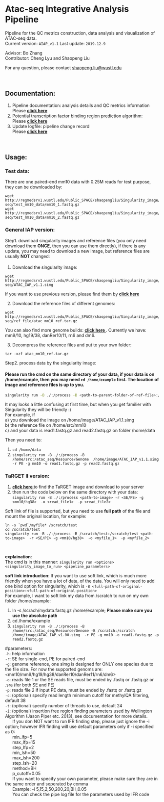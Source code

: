 # Atac-seq Integrative Analysis Pipeline  
Pipeline for the QC metrics construction, data analysis and visualization of ATAC-seq data.  
Current version: `AIAP_v1.1`
Last update: `2019.12.9`   

Advisor: Bo Zhang  
Contributor: Cheng Lyu and Shaopeng Liu  

For any question, please contact shaopeng.liu@wustl.edu  
<br><br>
## Documentation:  
1. Pipeline documentation: analysis details and QC metrics information  
Please **[ click here ](https://github.com/Zhang-lab/ATAC-seq_QC_analysis/blob/master/documents/Documentation.md)**  
2. Potential transcription factor binding region prediction algorithm:   
Please **[ click here ](https://github.com/Zhang-lab/ATAC-seq_QC_analysis/blob/master/documents/ifr_documentation.md)**  
3. Update logfile: pipeline change record  
Please **[ click here](https://github.com/Zhang-lab/ATAC-seq_QC_analysis/blob/master/documents/update_log.md)**  
<br><br>
## Usage:  
### Test data:  
There are one paired-end mm10 data with 0.25M reads for test purpose, they can be downloaded by:  
```
wget http://regmedsrv1.wustl.edu/Public_SPACE/shaopengliu/Singularity_image/atac-seq/test_mm10_data/mm10_1.fastq.gz
wget http://regmedsrv1.wustl.edu/Public_SPACE/shaopengliu/Singularity_image/atac-seq/test_mm10_data/mm10_2.fastq.gz
```

 
### General IAP version:   
Step1. download singularity images and reference files (you only need download them **ONCE**, then you can use them directly), if there is any update, you may need to download a new image, but reference files are usually **NOT** changed:  
####  
1. Download the singularity image:
```
wget http://regmedsrv1.wustl.edu/Public_SPACE/shaopengliu/Singularity_image/atac-seq/ATAC_IAP_v1.1.simg
```
If you want to use previous version, please find them by **[ click here ](https://regmedsrv1.wustl.edu/Public_SPACE/shaopengliu/Singularity_image/atac-seq/)**

2. Download the reference files of different genomes:
```
wget http://regmedsrv1.wustl.edu/Public_SPACE/shaopengliu/Singularity_image/atac-seq/ref_file/atac_mm10_ref.tar.gz
```
You can also find more genome builds: **[ click here ](https://regmedsrv1.wustl.edu/Public_SPACE/shaopengliu/Singularity_image/atac-seq/ref_file/)**. Currently we have: mm9/10, hg19/38, danRer10/11, rn6 and dm6.

3. Decompress the reference files and put to your own folder:
```
tar -xzf atac_mm10_ref.tar.gz
```

Step2. process data by the singularity image: 
#### Please run the cmd on the same directory of your data, if your data is on /home/example, then you may need `cd /home/example` first. The location of image and reference files is up to you.    
```bash
singularity run -B ./:/process -B <path-to-parent-folder-of-ref-file>:/atac_seq/Resource/Genome  <path-to-downloaded-image> -r <SE/PE> -g <mm9/mm10/hg38 etc.>  -o <read_file1>  -p <read_file2>  
```
It may looks a little confusing at first time, but when you get familier with Singularity they will be friendly :)  
For example, if  
a) you download the image on /home/image/ATAC_IAP_v1.1.simg  
b) the reference file on /home/src/mm10  
c) and your data is read1.fastq.gz and read2.fastq.gz on folder /home/data  

Then you need to:
1. `cd /home/data` 
2. `singularity run -B ./:/process -B /home/src:/atac_seq/Resource/Genome  /home/image/ATAC_IAP_v1.1.simg  -r PE -g mm10 -o read1.fastq.gz -p read2.fastq.gz`  

### TaRGET II version:  
1. **[ click here ](https://regmedsrv1.wustl.edu/Public_SPACE/shaopengliu/Singularity_image/TaRGET/)** to find the TaRGET image and download to your server  
2. then run the code below on the same directory with your data:  
`singularity run -B ./:/process <path-to-image> -r <SE/PE> -g <mm10/hg38>  -o <read_file1>  -p <read_file2>`  

Soft link of file is supported, but you need to use **full path** of the file and mount the original location, for example:  
```
ln -s `pwd`/myfile* /scratch/test
cd /scratch/test
singularity run -B ./:/process -B /scratch/test:/scratch/test <path-to-image>  -r <SE/PE> -g <mm10/hg38>  -o <myfile_1>  -p <myfile_2>
```  
<br>

**explaination**:  
The cmd is in this manner: `singularity run <options> <singularity_image_to_run> <pipeline_parameters>`  

**soft link introduction**:
If you want to use soft link, which is much more friendly when you have a lot of data, of the data. You will only need to add one bind option for singularity, which is `-B <full-path-of-original-position>:<full-path-of-original-position>`  
For example, I want to soft link my data from /scratch to run on my own folder /home/example:  
1. ln -s /scrach/mydata.fastq.gz /home/example; **Please make sure you use the absolute path**  
2. cd /home/example  
3. `singularity run -B ./:/process -B /home/src:/atac_seq/Resource/Genome -B /scratch:/scratch  /home/image/ATAC_IAP_v1.00.simg  -r PE -g mm10 -o read1.fastq.gz -p read2.fastq.gz`  

#parameters:  
`-h`: help information  
`-r`: SE for single-end, PE for paired-end  
`-g`: genome reference, one simg is designed for ONLY one species due to the file size. For now the supported genoms are: <mm10/mm9/hg19/hg38/danRer10/danRer11/rn6/dm6>  
`-o`: reads file 1 or the SE reads file, must be ended by .fastq or .fastq.gz or .sra (for both SE and PE)  
`-p`: reads file 2 if input PE data, must be ended by .fastq or .fastq.gz  
`-c`: (optional) specify read length minimum cutoff for methylQA filtering, default 38  
`-t`: (optional) specify number of threads to use, default 24  
`-i`: (optional) insertion free region finding parameters used by Wellington Algorithm (Jason Piper etc. 2013), see documentation for more details.  
&nbsp;&nbsp;&nbsp;&nbsp;&nbsp;&nbsp;If you don NOT want to run IFR finding step, please just ignore the -i option; however IFR finding will use default parameters only if -i specified as 0:  
&nbsp;&nbsp;&nbsp;&nbsp;&nbsp;&nbsp;min_lfp=5  
&nbsp;&nbsp;&nbsp;&nbsp;&nbsp;&nbsp;max_lfp=15  
&nbsp;&nbsp;&nbsp;&nbsp;&nbsp;&nbsp;step_lfp=2  
&nbsp;&nbsp;&nbsp;&nbsp;&nbsp;&nbsp;min_lsh=50  
&nbsp;&nbsp;&nbsp;&nbsp;&nbsp;&nbsp;max_lsh=200  
&nbsp;&nbsp;&nbsp;&nbsp;&nbsp;&nbsp;step_lsh=20  
&nbsp;&nbsp;&nbsp;&nbsp;&nbsp;&nbsp;method=BH  
&nbsp;&nbsp;&nbsp;&nbsp;&nbsp;&nbsp;p_cutoff=0.05  
&nbsp;&nbsp;&nbsp;&nbsp;&nbsp;&nbsp;If you want to specify your own parameter, please make sure they are in the same order and seperated by comma  
&nbsp;&nbsp;&nbsp;&nbsp;&nbsp;&nbsp;Example: -i 5,15,2,50,200,20,BH,0.05  
&nbsp;&nbsp;&nbsp;&nbsp;&nbsp;&nbsp;You can check the pipe log file for the parameters used by IFR code  





